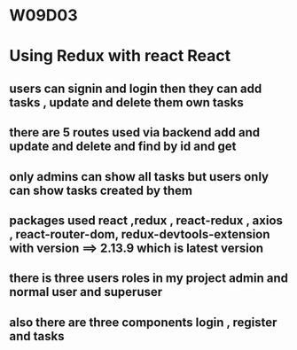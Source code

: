 # W09D03 
# Using Redux with react React
## users can signin and login then they can add tasks , update and delete them own tasks
## there are 5 routes used via backend add and update and delete and find by id and get
## only admins can show all tasks but users only can show tasks created by them
## packages used react ,redux , react-redux , axios , react-router-dom, redux-devtools-extension with version ==> 2.13.9 which is latest version
## there is three users roles in my project admin and normal user and superuser
## also there are three components login , register and tasks
